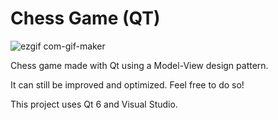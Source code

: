 # Chess Game (QT)

![ezgif com-gif-maker](https://user-images.githubusercontent.com/77076540/168449048-a8ef817c-2ad3-444a-8650-aefe5bb99f9e.gif)

Chess game made with Qt using a Model-View design pattern.

It can still be improved and optimized. Feel free to do so!

This project uses Qt 6 and Visual Studio.
